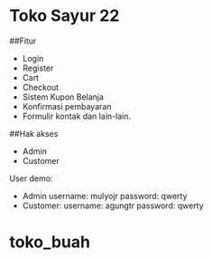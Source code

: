 # Toko Sayur 22



##Fitur
- Login
- Register
- Cart
- Checkout
- Sistem Kupon Belanja
- Konfirmasi pembayaran
- Formulir kontak
dan lain-lain.

##Hak akses
- Admin
- Customer

User demo:
- Admin
username: mulyojr
password: qwerty
- Customer:
username: agungtr
password: qwerty
# toko_buah
